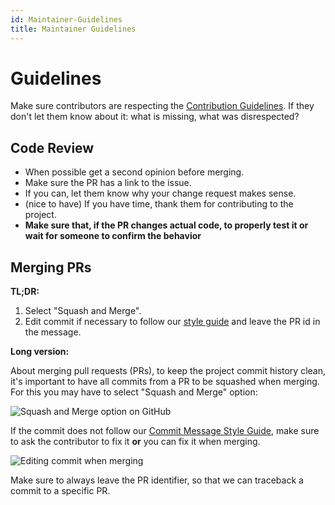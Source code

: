 ```yaml
---
id: Maintainer-Guidelines
title: Maintainer Guidelines
---
```

# Guidelines

Make sure contributors are respecting the [Contribution Guidelines](https://github.com/anitab-org/mentorship-backend/blob/develop/.github/CONTRIBUTING.md).
If they don't let them know about it: what is missing, what was disrespected?

## Code Review

* When possible get a second opinion before merging.
* Make sure the PR has a link to the issue.
* If you can, let them know why your change request makes sense.
* (nice to have) If you have time, thank them for contributing to the project.
* **Make sure that, if the PR changes actual code, to properly test it or wait for someone to confirm the behavior**

## Merging PRs

**TL;DR:**
1. Select "Squash and Merge".
2. Edit commit if necessary to follow our [style guide](Commit-Message-Style-Guide) and leave the PR id in the message.

**Long version:**

About merging pull requests (PRs), to keep the project commit history clean, it's important to have all commits from a PR to be squashed when merging. For this you may have to select "Squash and Merge" option:

![Squash and Merge option on GitHub](https://user-images.githubusercontent.com/11148726/76369025-06146e80-632a-11ea-922a-c28073539125.png)

If the commit does not follow our [Commit Message Style Guide](Commit-Message-Style-Guide), make sure to ask the contributor to fix it **or** you can fix it when merging.

![Editing commit when merging](https://user-images.githubusercontent.com/11148726/76369362-33155100-632b-11ea-90d1-879dbecfb059.png)

Make sure to always leave the PR identifier, so that we can traceback a commit to a specific PR.
